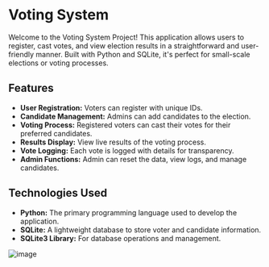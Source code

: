 # Voting System 
Welcome to the Voting System Project! This application allows users to register, cast votes, and view election results in a straightforward and user-friendly manner. Built with Python and SQLite, it's perfect for small-scale elections or voting processes.

## Features
- **User Registration:** Voters can register with unique IDs.
- **Candidate Management:** Admins can add candidates to the election.
- **Voting Process:** Registered voters can cast their votes for their preferred candidates.
- **Results Display:** View live results of the voting process.
- **Vote Logging:** Each vote is logged with details for transparency.
- **Admin Functions:** Admin can reset the data, view logs, and manage candidates.

## Technologies Used
- **Python:** The primary programming language used to develop the application.
- **SQLite:** A lightweight database to store voter and candidate information.
- **SQLite3 Library:** For database operations and management.


![image](https://github.com/user-attachments/assets/af548f7e-e58e-4183-99cb-80213332703f)
